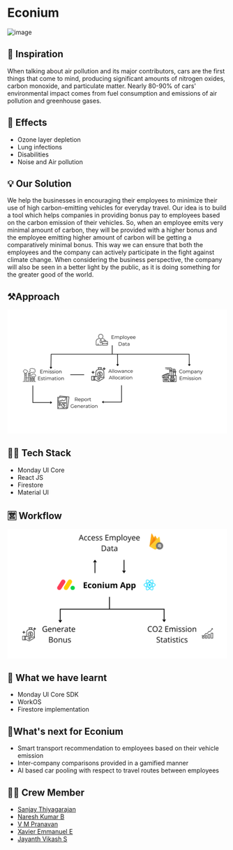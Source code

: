 # Econium
![image](https://user-images.githubusercontent.com/42594454/188959584-35a03499-3a30-4e1b-a6bf-41464bfe2e9a.png)


## :mechanical_arm: Inspiration

<p>When talking about air pollution and its major contributors, cars are the first things that come to mind, producing significant amounts of nitrogen oxides, carbon monoxide, and particulate matter. Nearly 80-90% of cars' environmental impact comes from fuel consumption and emissions of air pollution and greenhouse gases.</p>

## :face_with_head_bandage: Effects
<ul>
  <li>Ozone layer depletion</li>
  <li>Lung infections</li>
  <li>Disabilities</li>
  <li>Noise and Air pollution</li>
 </ul>
 
## :bulb: Our Solution

<p> We help the businesses in encouraging their employees to minimize their use of high carbon-emitting vehicles for everyday travel. Our idea is to build a tool which helps companies in providing bonus pay to employees based on the carbon emission of their vehicles. So, when an employee emits very minimal amount of carbon, they will be provided with a higher bonus and the employee emitting higher amount of carbon will be getting a comparatively minimal bonus. This way we can ensure that both the employees and the company can actively participate in the fight against climate change. When considering the business perspective, the company will also be seen in a better light by the public, as it is doing something for the greater good of the world. </p>

## ⚒️Approach
![](https://github.com/Techipeeyon/Images/raw/main/icons/11.png)

## :technologist: Tech Stack

<ul>
  <li>Monday UI Core</li>
  <li>React JS</li>
  <li>Firestore</li>
  <li>Material UI</li>
</ul>

## 🈺 Workflow
![](https://github.com/Techipeeyon/Images/raw/main/icons/summma.png)

## :blue_book: What we have learnt
<ul>
  <li>Monday UI Core SDK</li>
  <li>WorkOS</li>
  <li>Firestore implementation</li>
 </ul>
 
## 🤔What's next for Econium
<ul>
  <li>Smart transport recommendation to employees based on their vehicle emission</li>
  <li>Inter-company comparisons provided in a gamified manner</li>
  <li>AI based car pooling with respect to travel routes between employees</li>
 </ul>

## :man_office_worker: Crew Member
 
* [Sanjay Thiyagarajan](https://github.com/sanjay-thiyagarajan)
* [Naresh Kumar B](https://github.com/TechieNK)
* [V M Pranavan](https://github.com/Techipeeyon)
* [Xavier Emmanuel E](https://github.com/Xavier-Alfred)
* [Jayanth Vikash S](https://github.com/JayanthVikashS)

